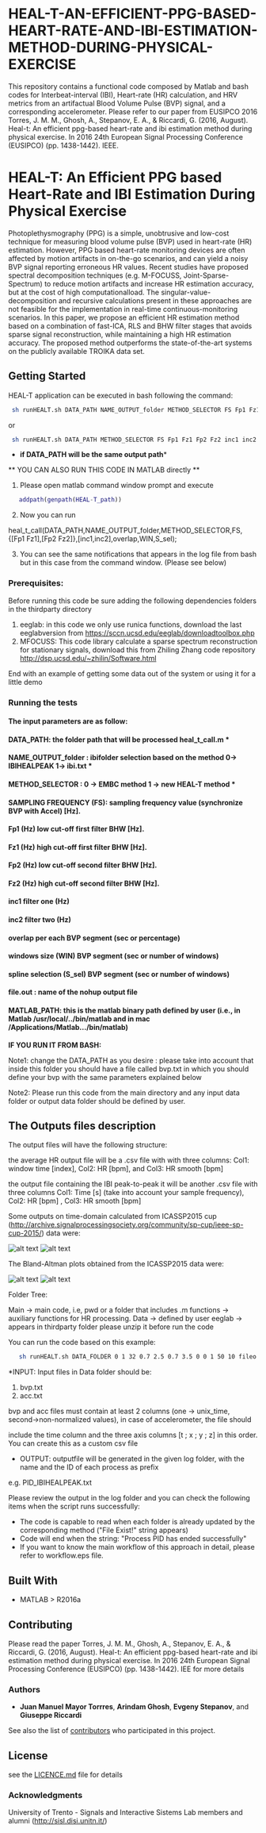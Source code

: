 # HEAL-T-AN-EFFICIENT-PPG-BASED-HEART-RATE-AND-IBI-ESTIMATION-METHOD-DURING-PHYSICAL-EXERCISE
This repository contains a functional code composed by Matlab and bash codes for Interbeat-interval (IBI), Heart-rate (HR) calculation, and HRV metrics from an artifactual Blood Volume Pulse (BVP) signal,  and a corresponding accelerometer. Please refer to our paper from EUSIPCO 2016 Torres, J. M. M., Ghosh, A., Stepanov, E. A., &amp; Riccardi, G. (2016, August). Heal-t: An efficient ppg-based heart-rate and ibi estimation method during physical exercise. In 2016 24th European Signal Processing Conference (EUSIPCO) (pp. 1438-1442). IEEE.

# HEAL-T: An Efficient PPG based Heart-Rate and IBI Estimation During Physical Exercise

Photoplethysmography (PPG) is a simple, unobtrusive and low-cost technique for measuring blood volume pulse (BVP) used in heart-rate (HR) estimation. However, PPG based
heart-rate monitoring devices are often affected by motion artifacts in on-the-go scenarios, and can yield a noisy BVP signal reporting erroneous HR values. Recent studies have proposed spectral decomposition techniques (e.g. M-FOCUSS,  Joint-Sparse-Spectrum) to reduce motion artifacts and increase
HR estimation accuracy, but at the cost of high computationalload. The singular-value-decomposition and recursive calculations present in these approaches are not feasible for the implementation in real-time continuous-monitoring scenarios. In
this paper, we propose an efficient HR estimation method based on a combination of fast-ICA, RLS and BHW filter stages that avoids sparse signal reconstruction, while maintaining a high HR estimation accuracy. The proposed method outperforms
the state-of-the-art systems on the publicly available TROIKA data set.

## Getting Started

HEAL-T application can be executed  in bash following the command:
```bash
 sh runHEALT.sh DATA_PATH NAME_OUTPUT_folder METHOD_SELECTOR FS Fp1 Fz1 Fp2 Fz2 inc1 inc2 overlap WIN S_sel fileo.out MATLAB_PATH
```
or
```bash
 sh runHEALT.sh DATA_PATH METHOD_SELECTOR FS Fp1 Fz1 Fp2 Fz2 inc1 inc2 overlap WIN S_sel fileo.out MATLAB_PATH
```
- **if DATA_PATH will be the same output path***

** YOU CAN ALSO RUN THIS CODE IN MATLAB directly **

1) Please open matlab command window prompt and execute

```matlab
   addpath(genpath(HEAL-T_path))
```

2) Now you can run

heal_t_call(DATA_PATH,NAME_OUTPUT_folder,METHOD_SELECTOR,FS,{[Fp1 Fz1],[Fp2 Fz2]},[inc1,inc2],overlap,WIN,S_sel);

3) You can see the same notifications that appears in the log file from bash but in this case from the command window. (Please see below)


### Prerequisites:

Before running this code be sure adding the following dependencies folders in the thirdparty directory

1) eeglab: in this code we only use runica functions, download the last eeglabversion from https://sccn.ucsd.edu/eeglab/downloadtoolbox.php
2) MFOCUSS: This code library calculate a sparse spectrum reconstruction for stationary signals, download this from Zhiling Zhang code repository http://dsp.ucsd.edu/~zhilin/Software.html



End with an example of getting some data out of the system or using it for a little demo

### Running the tests

#### The input parameters are as follow:

#### DATA_PATH: the folder path that will be processed heal_t_call.m *

#### NAME_OUTPUT_folder : ibifolder selection based on the method 0-> IBIHEALPEAK 1-> ibi.txt *

#### METHOD_SELECTOR : 0 -> EMBC method 1 -> new HEAL-T method *        

#### SAMPLING FREQUENCY (FS): sampling frequency value (synchronize BVP with Accel) [Hz].

#### Fp1 (Hz) low cut-off first filter BHW [Hz].

#### Fz1 (Hz) high cut-off first filter BHW [Hz]. 

#### Fp2 (Hz) low cut-off second filter BHW [Hz].

#### Fz2 (Hz) high cut-off second filter BHW [Hz].      

#### inc1 filter one (Hz)

#### inc2 filter two (Hz)

#### overlap per each BVP segment (sec or percentage)

#### windows size (WIN) BVP segment (sec or number of windows)

#### spline selection (S_sel) BVP segment (sec or number of windows)

#### file.out : name of the nohup output file

#### MATLAB_PATH: this is the matlab binary path defined by user (i.e., in Matlab /usr/local/../bin/matlab and in mac /Applications/Matlab.../bin/matlab)

__IF YOU RUN IT FROM BASH:__

Note1: change the DATA_PATH as you desire : please take into account that inside this folder you should have a file called bvp.txt in which you should define your bvp with the same parameters explained below

Note2: Please run this code from the main directory and any input data folder or output data folder should be defined by user.

## The Outputs files description

The output files will have the following structure:

the average HR output file will be a .csv file with with three columns: Col1: window time [index], Col2: HR [bpm], and Col3: HR smooth [bpm]

the output file containing the IBI peak-to-peak it will be another .csv file with three columns Col1: Time [s] (take into account your sample frequency), Col2: HR [bpm] , Col3: HR smooth [bpm]

Some outputs on time-domain calculated from ICASSP2015 cup (http://archive.signalprocessingsociety.org/community/sp-cup/ieee-sp-cup-2015/) data were:

![alt text](https://github.com/meiyor/HEAL-T-AN-EFFICIENT-PPG-BASED-HEART-RATE-AND-IBI-ESTIMATION-METHOD-DURING-PHYSICAL-EXERCISE/blob/master/sub9train.jpg)
![alt text](https://github.com/meiyor/HEAL-T-AN-EFFICIENT-PPG-BASED-HEART-RATE-AND-IBI-ESTIMATION-METHOD-DURING-PHYSICAL-EXERCISE/blob/master/res7testprobe.jpg)

The Bland-Altman plots obtained from the ICASSP2015 data were:

![alt text](https://github.com/meiyor/HEAL-T-AN-EFFICIENT-PPG-BASED-HEART-RATE-AND-IBI-ESTIMATION-METHOD-DURING-PHYSICAL-EXERCISE/blob/master/sub9train.jpg)
![alt text](https://github.com/meiyor/HEAL-T-AN-EFFICIENT-PPG-BASED-HEART-RATE-AND-IBI-ESTIMATION-METHOD-DURING-PHYSICAL-EXERCISE/blob/master/res7testprobe.jpg)


Folder Tree:

Main -> main code, i.e, pwd or a folder that includes .m
functions -> auxiliary functions for HR processing.
Data -> defined by user
eeglab -> appears in thirdparty folder please unzip it before run the code

You can run the code based on this example:
```bash 
   sh runHEALT.sh DATA_FOLDER 0 1 32 0.7 2.5 0.7 3.5 0 0 1 50 10 fileo.out MATLAB_PATH
```

*INPUT: Input files in Data folder should be:

1. bvp.txt
2. acc.txt

bvp and acc files must contain at least 2 columns (one -> unix_time, second->non-normalized values), in case of accelerometer, the file should

include the time column and the three axis columns [t ; x ; y ; z] in this order. You can create this as a custom csv file 

* OUTPUT: outputfile will be generated in the given log folder, with the name and the ID of each process as prefix

e.g. PID_IBIHEALPEAK.txt

Please review the output in the log folder and you can check the following items when the script runs successfully:

* The code is capable to read when each folder is already updated by the corresponding method ("File Exist!" string appears)
* Code will end when the string: "Process PID has ended successfully" 
* If you want to know the main workflow of this approach in detail, please refer to workflow.eps file.


## Built With

* MATLAB > R2016a

## Contributing

Please read the paper Torres, J. M. M., Ghosh, A., Stepanov, E. A., & Riccardi, G. (2016, August). Heal-t: An efficient ppg-based heart-rate and ibi estimation method during physical exercise. In 2016 24th European Signal Processing Conference (EUSIPCO) (pp. 1438-1442). IEE for more details

### Authors

* **Juan Manuel Mayor Torrres**, **Arindam Ghosh**, **Evgeny Stepanov**, and **Giuseppe Riccardi**

See also the list of [contributors](https://github.com/your/project/contributors) who participated in this project.

## License

see the [LICENCE.md](https://github.com/meiyor/HEAL-T-AN-EFFICIENT-PPG-BASED-HEART-RATE-AND-IBI-ESTIMATION-METHOD-DURING-PHYSICAL-EXERCISE/blob/master/LICENCE.md) file for details

### Acknowledgments

University of Trento - Signals and Interactive Sistems Lab members and alumni (http://sisl.disi.unitn.it/)
